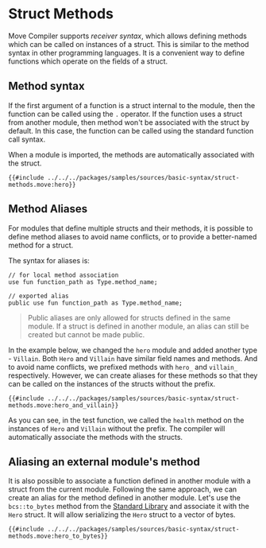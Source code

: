 # Struct Methods

Move Compiler supports *receiver syntax*, which allows defining methods which can be called on instances of a struct. This is similar to the method syntax in other programming languages. It is a convenient way to define functions which operate on the fields of a struct.

## Method syntax

If the first argument of a function is a struct internal to the module, then the function can be called using the `.` operator. If the function uses a struct from another module, then method won't be associated with the struct by default. In this case, the function can be called using the standard function call syntax.

When a module is imported, the methods are automatically associated with the struct.

```move
{{#include ../../../packages/samples/sources/basic-syntax/struct-methods.move:hero}}
```

## Method Aliases

For modules that define multiple structs and their methods, it is possible to define method aliases to avoid name conflicts, or to provide a better-named method for a struct.

The syntax for aliases is:
```move
// for local method association
use fun function_path as Type.method_name;

// exported alias
public use fun function_path as Type.method_name;
```

> Public aliases are only allowed for structs defined in the same module. If a struct is defined in another module, an alias can still be created but cannot be made public.

In the example below, we changed the `hero` module and added another type - `Villain`. Both `Hero` and `Villain` have similar field names and methods. And to avoid name conflicts, we prefixed methods with `hero_` and `villain_` respectively. However, we can create aliases for these methods so that they can be called on the instances of the structs without the prefix.

```move
{{#include ../../../packages/samples/sources/basic-syntax/struct-methods.move:hero_and_villain}}
```

As you can see, in the test function, we called the `health` method on the instances of `Hero` and `Villain` without the prefix. The compiler will automatically associate the methods with the structs.

## Aliasing an external module's method

It is also possible to associate a function defined in another module with a struct from the current module. Following the same approach, we can create an alias for the method defined in another module. Let's use the `bcs::to_bytes` method from the [Standard Library](./standard-library.md) and associate it with the `Hero` struct. It will allow serializing the `Hero` struct to a vector of bytes.

```move
{{#include ../../../packages/samples/sources/basic-syntax/struct-methods.move:hero_to_bytes}}
```

